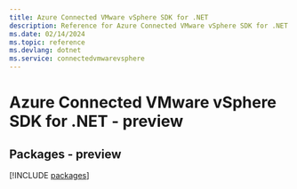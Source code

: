 ```yaml
---
title: Azure Connected VMware vSphere SDK for .NET
description: Reference for Azure Connected VMware vSphere SDK for .NET
ms.date: 02/14/2024
ms.topic: reference
ms.devlang: dotnet
ms.service: connectedvmwarevsphere
---
```

# Azure Connected VMware vSphere SDK for .NET - preview
## Packages - preview
[!INCLUDE [packages](connected-vmware-vsphere-index.md)]
